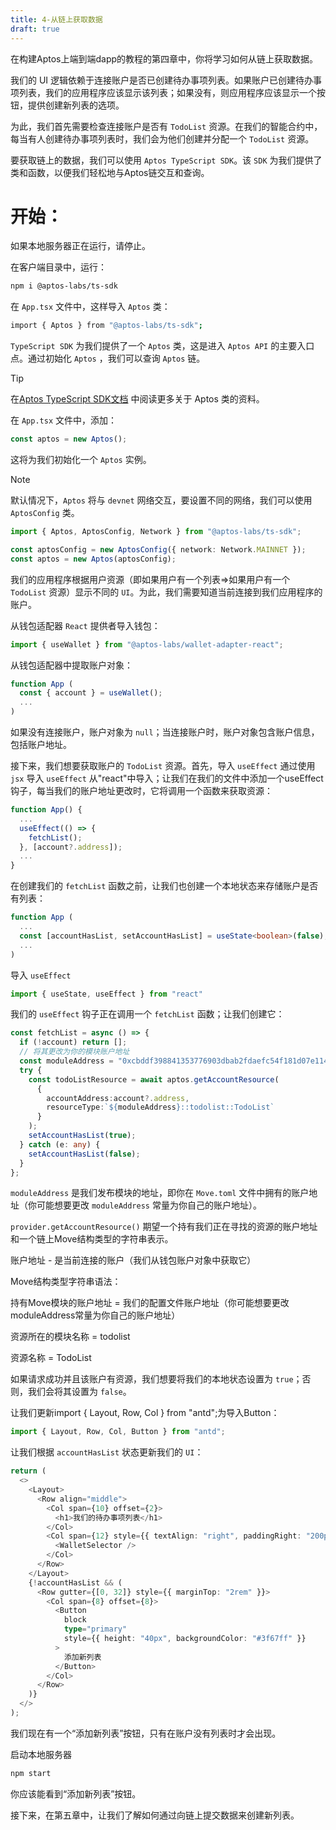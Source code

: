 ```yaml
---
title: 4-从链上获取数据
draft: true
---
```


在构建Aptos上端到端dapp的教程的第四章中，你将学习如何从链上获取数据。

我们的 UI 逻辑依赖于连接账户是否已创建待办事项列表。如果账户已创建待办事项列表，我们的应用程序应该显示该列表；如果没有，则应用程序应该显示一个按钮，提供创建新列表的选项。

为此，我们首先需要检查连接账户是否有 `TodoList` 资源。在我们的智能合约中，每当有人创建待办事项列表时，我们会为他们创建并分配一个 `TodoList` 资源。

要获取链上的数据，我们可以使用 `Aptos TypeScript SDK`。该 `SDK` 为我们提供了类和函数，以便我们轻松地与Aptos链交互和查询。

# 开始：

如果本地服务器正在运行，请停止。

在客户端目录中，运行：

```bash
npm i @aptos-labs/ts-sdk
```

在 `App.tsx` 文件中，这样导入 `Aptos` 类：

```bash
import { Aptos } from "@aptos-labs/ts-sdk";
```

`TypeScript SDK` 为我们提供了一个 `Aptos` 类，这是进入 `Aptos API` 的主要入口点。通过初始化 `Aptos` ，我们可以查询 `Aptos` 链。

>[!TIP]
> 在[Aptos TypeScript SDK文档](https://aptos.dev/sdks/ts-sdk/sdk-configuration) 中阅读更多关于 Aptos 类的资料。

在 `App.tsx` 文件中，添加：

```ts
const aptos = new Aptos();
```

这将为我们初始化一个 `Aptos` 实例。

>[!NOTE]
> 默认情况下，`Aptos` 将与 `devnet` 网络交互，要设置不同的网络，我们可以使用 `AptosConfig` 类。

```ts
import { Aptos, AptosConfig, Network } from "@aptos-labs/ts-sdk";

const aptosConfig = new AptosConfig({ network: Network.MAINNET });
const aptos = new Aptos(aptosConfig);
```

我们的应用程序根据用户资源（即如果用户有一个列表⇒如果用户有一个 `TodoList` 资源）显示不同的 `UI`。为此，我们需要知道当前连接到我们应用程序的账户。

从钱包适配器 `React` 提供者导入钱包：

```ts
import { useWallet } from "@aptos-labs/wallet-adapter-react";
```

从钱包适配器中提取账户对象：

```ts
function App (
  const { account } = useWallet();
  ...
)
```

如果没有连接账户，账户对象为 `null`；当连接账户时，账户对象包含账户信息，包括账户地址。

接下来，我们想要获取账户的 `TodoList` 资源。首先，导入 `useEffect` 通过使用 `jsx` 导入 `useEffect` 从"react"中导入；让我们在我们的文件中添加一个useEffect钩子，每当我们的账户地址更改时，它将调用一个函数来获取资源：

```ts
function App() {
  ...
  useEffect(() => {
    fetchList();
  }, [account?.address]);
  ...
}
```

在创建我们的 `fetchList` 函数之前，让我们也创建一个本地状态来存储账户是否有列表：

```ts
function App (
  ...
  const [accountHasList, setAccountHasList] = useState<boolean>(false);
  ...
)
```

导入 `useEffect`
```ts
import { useState, useEffect } from "react"
```

我们的 `useEffect` 钩子正在调用一个 `fetchList` 函数；让我们创建它：

```ts
const fetchList = async () => {
  if (!account) return [];
  // 将其更改为你的模块账户地址
  const moduleAddress = "0xcbddf398841353776903dbab2fdaefc54f181d07e114ae818b1a67af28d1b018";
  try {
    const todoListResource = await aptos.getAccountResource(
      {
        accountAddress:account?.address,
        resourceType:`${moduleAddress}::todolist::TodoList`
      }
    );
    setAccountHasList(true);
  } catch (e: any) {
    setAccountHasList(false);
  }
};
```

`moduleAddress` 是我们发布模块的地址，即你在 `Move.toml` 文件中拥有的账户地址（你可能想要更改 `moduleAddress` 常量为你自己的账户地址）。

`provider.getAccountResource()` 期望一个持有我们正在寻找的资源的账户地址和一个链上Move结构类型的字符串表示。

账户地址 - 是当前连接的账户（我们从钱包账户对象中获取它）

Move结构类型字符串语法：

持有Move模块的账户地址 = 我们的配置文件账户地址（你可能想要更改moduleAddress常量为你自己的账户地址）

资源所在的模块名称 = todolist

资源名称 = TodoList

如果请求成功并且该账户有资源，我们想要将我们的本地状态设置为 `true`；否则，我们会将其设置为 `false`。

让我们更新import { Layout, Row, Col } from "antd";为导入Button：

```ts
import { Layout, Row, Col, Button } from "antd";
```

让我们根据 `accountHasList` 状态更新我们的 `UI`：

```ts
return (
  <>
    <Layout>
      <Row align="middle">
        <Col span={10} offset={2}>
          <h1>我们的待办事项列表</h1>
        </Col>
        <Col span={12} style={{ textAlign: "right", paddingRight: "200px" }}>
          <WalletSelector />
        </Col>
      </Row>
    </Layout>
    {!accountHasList && (
      <Row gutter={[0, 32]} style={{ marginTop: "2rem" }}>
        <Col span={8} offset={8}>
          <Button
            block
            type="primary"
            style={{ height: "40px", backgroundColor: "#3f67ff" }}
          >
            添加新列表
          </Button>
        </Col>
      </Row>
    )}
  </>
);
```

我们现在有一个“添加新列表”按钮，只有在账户没有列表时才会出现。

启动本地服务器

```bash
npm start
```
你应该能看到“添加新列表”按钮。

接下来，在第五章中，让我们了解如何通过向链上提交数据来创建新列表。
